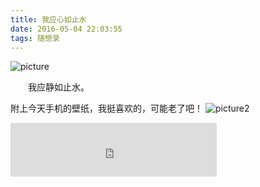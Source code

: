 ```yaml
---
title: 我应心如止水
date: 2016-05-04 22:03:55
tags: 随想录
---
```

![picture](http://7xry59.com1.z0.glb.clouddn.com/20160504220645.jpg?imageView2/1/w/500/h/400/q/89|watermark/2/text/5p2l6IeqT25l/font/5b6u6L2v6ZuF6buR/fontsize/500/fill/I0VGRUZFRg==/dissolve/100/gravity/SouthWest/dx/10/dy/10)
<!--more-->

&emsp;&emsp;我应静如止水。


附上今天手机的壁纸，我挺喜欢的，可能老了吧！
![picture2](http://7xry59.com1.z0.glb.clouddn.com/Screensscreenshot.png)
<iframe frameborder="no" border="0" marginwidth="0" marginheight="0" width=330 height=86 src="http://music.163.com/outchain/player?type=2&id=114024&auto=1&height=66"></iframe>